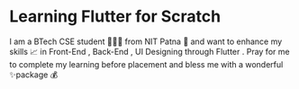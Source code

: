 
# Learning Flutter for Scratch

I am a BTech CSE student 👨🏻‍🎓 from NIT Patna 🏫 and want to enhance my skills 📈 in Front-End , Back-End , UI Designing through Flutter . Pray for me to complete my learning before placement and bless me with a wonderful ✨package 💰



